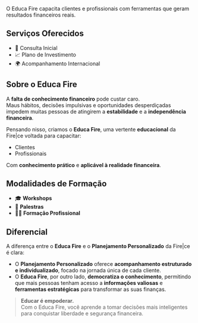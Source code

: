 O Educa Fire capacita clientes e profissionais com ferramentas que geram resultados financeiros reais.

## Serviços Oferecidos

- 🧭 Consulta Inicial
- 📈 Plano de Investimento
- 🌍 Acompanhamento Internacional

## Sobre o Educa Fire

A **falta de conhecimento financeiro** pode custar caro.  
Maus hábitos, decisões impulsivas e oportunidades desperdiçadas impedem muitas pessoas de atingirem a **estabilidade** e
a **independência financeira**.

Pensando nisso, criamos o **Educa Fire**, uma vertente **educacional** da Fire|ce voltada para capacitar:

- Clientes
- Profissionais

Com **conhecimento prático** e **aplicável à realidade financeira**.

## Modalidades de Formação

- 🎓 **Workshops**
- 🎤 **Palestras**
- 🧑‍🏫 **Formação Profissional**

## Diferencial

A diferença entre o **Educa Fire** e o **Planejamento Personalizado** da Fire|ce é clara:

- O **Planejamento Personalizado** oferece **acompanhamento estruturado e individualizado**, focado na jornada única de
  cada cliente.
- O **Educa Fire**, por outro lado, **democratiza o conhecimento**, permitindo que mais pessoas tenham acesso a
  **informações valiosas** e **ferramentas estratégicas** para transformar as suas finanças.

> **Educar é empoderar.**  
> Com o Educa Fire, você aprende a tomar decisões mais inteligentes para conquistar liberdade e segurança financeira.
